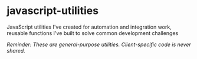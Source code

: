 # javascript-utilities
JavaScript utilities I've created for automation and integration work, reusable functions I've built to solve common development challenges

_Reminder: These are general-purpose utilities. Client-specific code is never shared._
